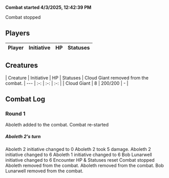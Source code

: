 **Combat started 4/3/2025, 12:42:39 PM**


Combat stopped
## Players
| Player | Initiative | HP | Statuses |
| --- | :-: | :-: | :-: |
## Creatures
| Creature | Initiative  | HP | Statuses |
Cloud Giant removed from the combat.
| --- | :-: | :-: | :-: |
| Cloud Giant | 8 | 200/200 | - |


## Combat Log

### Round 1
Aboleth added to the combat.
Combat re-started
##### Aboleth 2's turn
Aboleth 2 initiative changed to 0
Aboleth 2 took 5 damage.
Aboleth 2 initiative changed to 6
Aboleth 1 initiative changed to 6
Bob Lunarwell initiative changed to 6
Encounter HP & Statuses reset
Combat stopped
Aboleth removed from the combat.
Aboleth removed from the combat.
Bob Lunarwell removed from the combat.
